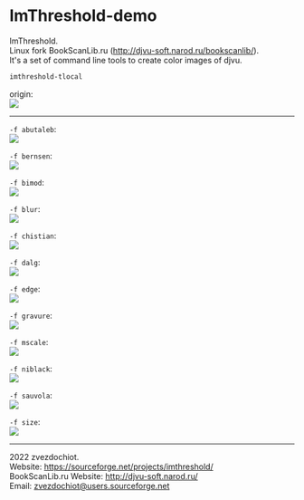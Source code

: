 # ImThreshold-demo

ImThreshold.  
Linux fork BookScanLib.ru (http://djvu-soft.narod.ru/bookscanlib/).  
It's a set of command line tools to create color images of djvu.  

```sh
imthreshold-tlocal
```

origin:  
![](../../orig/lena.png)

---

`-f abutaleb`:  
![](./lena.tlocal.abutaleb.png)

`-f bernsen`:  
![](./lena.tlocal.bernsen.png)

`-f bimod`:  
![](./lena.tlocal.bimod.png)

`-f blur`:  
![](./lena.tlocal.blur.png)

`-f chistian`:  
![](./lena.tlocal.chistian.png)

`-f dalg`:  
![](./lena.tlocal.dalg.png)

`-f edge`:  
![](./lena.tlocal.edge.png)

`-f gravure`:  
![](./lena.tlocal.gravure.png)

`-f mscale`:  
![](./lena.tlocal.mscale.png)

`-f niblack`:  
![](./lena.tlocal.niblack.png)

`-f sauvola`:  
![](./lena.tlocal.sauvola.png)

`-f size`:  
![](./lena.tlocal.size.png)

---

 2022 zvezdochiot.  
 Website: https://sourceforge.net/projects/imthreshold/  
 BookScanLib.ru Website: http://djvu-soft.narod.ru/  
 Email: zvezdochiot@users.sourceforge.net  
